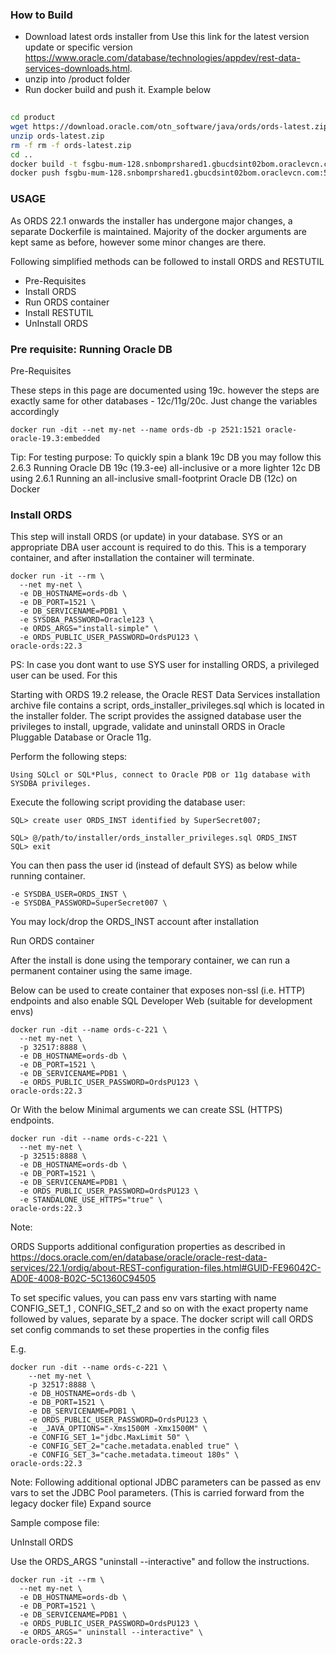 


### How to Build

* Download latest ords installer from  Use this link for the latest version update or specific version https://www.oracle.com/database/technologies/appdev/rest-data-services-downloads.html.
* unzip into /product folder
* Run docker build and push it. Example below

``` bash
 
cd product
wget https://download.oracle.com/otn_software/java/ords/ords-latest.zip
unzip ords-latest.zip
rm -f rm -f ords-latest.zip
cd ..
docker build -t fsgbu-mum-128.snbomprshared1.gbucdsint02bom.oraclevcn.com:5000/oracle/ords/oracle-ords:22.1.1 .
docker push fsgbu-mum-128.snbomprshared1.gbucdsint02bom.oraclevcn.com:5000/oracle/ords/oracle-ords:22.1.1 .
```




### USAGE

As ORDS 22.1 onwards the installer has undergone major changes, a separate Dockerfile is maintained. Majority of the docker arguments are kept same as before, however some minor changes are there.


Following simplified methods can be followed to install ORDS and RESTUTIL

* Pre-Requisites
* Install ORDS
* Run ORDS container
* Install RESTUTIL
* UnInstall ORDS


### Pre requisite:  Running Oracle DB

Pre-Requisites

These steps in this page are documented using 19c. however the steps are exactly same for other databases - 12c/11g/20c. Just change the variables accordingly

```
docker run -dit --net my-net --name ords-db -p 2521:1521 oracle-oracle-19.3:embedded
```

Tip: For testing purpose: To quickly spin a blank 19c DB you may follow this 2.6.3 Running Oracle DB 19c (19.3-ee) all-inclusive  or a more lighter 12c DB using  2.6.1 Running an all-inclusive small-footprint Oracle DB (12c) on Docker 


### Install ORDS

This step will install ORDS (or update) in your database. SYS or an appropriate DBA user account is required to do this. This is a temporary container, and after installation the container will terminate.

```
docker run -it --rm \
  --net my-net \
  -e DB_HOSTNAME=ords-db \
  -e DB_PORT=1521 \
  -e DB_SERVICENAME=PDB1 \
  -e SYSDBA_PASSWORD=Oracle123 \
  -e ORDS_ARGS="install-simple" \
  -e ORDS_PUBLIC_USER_PASSWORD=OrdsPU123 \
oracle-ords:22.3
```

PS: In case you dont want to use SYS user for installing ORDS, a privileged user can be used. For this


Starting with ORDS 19.2 release, the Oracle REST Data Services installation archive file contains a script, ords_installer_privileges.sql which is located in the installer folder. The script provides the assigned database user the privileges to install, upgrade, validate and uninstall ORDS in Oracle Pluggable Database or Oracle 11g.

Perform the following steps:

    Using SQLcl or SQL*Plus, connect to Oracle PDB or 11g database with SYSDBA privileges.

Execute the following script providing the database user:
```
SQL> create user ORDS_INST identified by SuperSecret007;

SQL> @/path/to/installer/ords_installer_privileges.sql ORDS_INST
SQL> exit
```

You can then pass the user id (instead of default SYS) as below while running container.
```
-e SYSDBA_USER=ORDS_INST \
-e SYSDBA_PASSWORD=SuperSecret007 \
```

You may lock/drop the ORDS_INST account after installation

Run ORDS container


After the install is done using the temporary container, we can run a permanent container using the same image.

Below can be used to create container that exposes non-ssl (i.e. HTTP) endpoints and also enable SQL Developer Web (suitable for development envs)
```
docker run -dit --name ords-c-221 \
  --net my-net \
  -p 32517:8888 \
  -e DB_HOSTNAME=ords-db \
  -e DB_PORT=1521 \
  -e DB_SERVICENAME=PDB1 \
  -e ORDS_PUBLIC_USER_PASSWORD=OrdsPU123 \
oracle-ords:22.3
```

Or With the below Minimal arguments we can create SSL (HTTPS) endpoints.

```
docker run -dit --name ords-c-221 \
  --net my-net \
  -p 32515:8888 \
  -e DB_HOSTNAME=ords-db \
  -e DB_PORT=1521 \
  -e DB_SERVICENAME=PDB1 \
  -e ORDS_PUBLIC_USER_PASSWORD=OrdsPU123 \
  -e STANDALONE_USE_HTTPS="true" \
oracle-ords:22.3
```

Note:

ORDS Supports additional configuration properties as described in https://docs.oracle.com/en/database/oracle/oracle-rest-data-services/22.1/ordig/about-REST-configuration-files.html#GUID-FE96042C-AD0E-4008-B02C-5C1360C94505

To set specific values, you can pass env vars starting with name CONFIG_SET_1 , CONFIG_SET_2 and so on with the exact property name followed by values, separate by a space. The docker script will call ORDS set config commands to set these properties in the config files

E.g.
```
docker run -dit --name ords-c-221 \
    --net my-net \
    -p 32517:8888 \
    -e DB_HOSTNAME=ords-db \
    -e DB_PORT=1521 \
    -e DB_SERVICENAME=PDB1 \
    -e ORDS_PUBLIC_USER_PASSWORD=OrdsPU123 \
    -e _JAVA_OPTIONS="-Xms1500M -Xmx1500M" \
    -e CONFIG_SET_1="jdbc.MaxLimit 50" \
    -e CONFIG_SET_2="cache.metadata.enabled true" \
    -e CONFIG_SET_3="cache.metadata.timeout 180s" \
oracle-ords:22.3
```


Note: Following additional optional JDBC parameters can be passed as env vars to set the JDBC Pool parameters. (This is carried forward from the legacy docker file)
 Expand source

Sample compose file:



UnInstall ORDS

Use the ORDS_ARGS "uninstall --interactive" and follow the instructions.

```
docker run -it --rm \
  --net my-net \
  -e DB_HOSTNAME=ords-db \
  -e DB_PORT=1521 \
  -e DB_SERVICENAME=PDB1 \
  -e ORDS_PUBLIC_USER_PASSWORD=OrdsPU123 \
  -e ORDS_ARGS=" uninstall --interactive" \
oracle-ords:22.3

```

